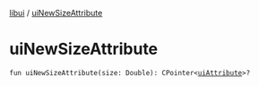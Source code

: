 [libui](README.md) / [uiNewSizeAttribute](ui-new-size-attribute.md)

# uiNewSizeAttribute

`fun uiNewSizeAttribute(size: Double): CPointer<`[`uiAttribute`](ui-attribute.md)`>?`
